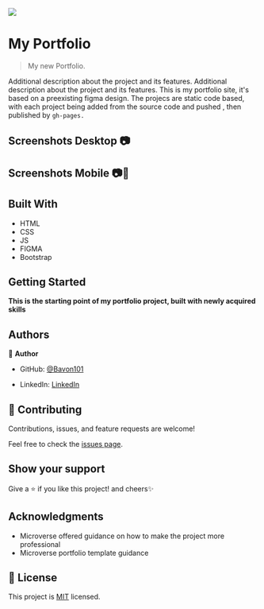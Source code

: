 ![](https://img.shields.io/badge/Microverse-blueviolet)

# My Portfolio

> My new Portfolio.
<!-- ![screenshot](./hello_microverse.png) -->


Additional description about the project and its features.
Additional description about the project and its features. This is my portfolio site, it's based on a preexisting figma design. The projecs are static code based, with each project being added from the source code and pushed , then published by `gh-pages.`
## Screenshots Desktop 📷

## Screenshots Mobile 📷📲

## Built With

- HTML
- CSS
- JS
- FIGMA
- Bootstrap


<!-- ## Live Demo -->

<!-- [Live Demo Link](https://livedemo.com) -->


## Getting Started

**This is the starting point of my portfolio project, built with newly acquired skills**



<!-- To get a local copy up and running follow these simple example steps.

### Prerequisites

### Setup

### Install

### Usage

### Run tests

### Deployment -->



## Authors

👤 **Author**

- GitHub: [@Bavon101](https://github.com/Bavon101)
<!-- - Twitter: [@twitterhandle](https://twitter.com/twitterhandle) -->
- LinkedIn: [LinkedIn](https://www.linkedin.com/in/akumu-bavon-335416193/)



## 🤝 Contributing

Contributions, issues, and feature requests are welcome!

Feel free to check the [issues page](../../issues/).

## Show your support

Give a ⭐️ if you like this project! and cheers✨

## Acknowledgments

- Microverse offered guidance on how to make the project more professional
- Microverse portfolio template guidance


## 📝 License

This project is [MIT](./MIT.md) licensed.
